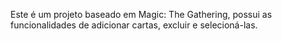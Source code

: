 Este é um projeto baseado em Magic: The Gathering, possui as funcionalidades de adicionar cartas, excluir e selecioná-las.
